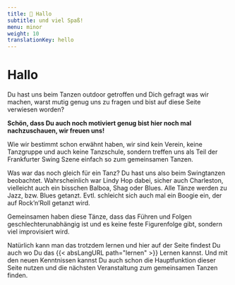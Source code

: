 ```yaml
---
title: 👋 Hallo
subtitle: und viel Spaß!
menu: minor
weight: 10
translationKey: hello
---
```

# Hallo

Du hast uns beim Tanzen outdoor getroffen und Dich gefragt was wir machen, warst mutig genug uns zu fragen und bist auf diese Seite verwiesen worden?

**Schön, dass Du auch noch motiviert genug bist hier noch mal nachzuschauen, wir freuen uns!**

Wie wir bestimmt schon erwähnt haben, wir sind kein Verein, keine Tanzgruppe und auch keine Tanzschule, sondern treffen uns als Teil der Frankfurter Swing Szene einfach so zum gemeinsamen Tanzen.

Was war das noch gleich für ein Tanz? Du hast uns also beim Swingtanzen beobachtet. Wahrscheinlich war Lindy Hop dabei, sicher auch Charleston, vielleicht auch ein bisschen Balboa, Shag oder Blues. Alle Tänze werden zu Jazz, bzw. Blues getanzt. Evtl. schleicht sich auch mal ein Boogie ein, der auf Rock’n’Roll getanzt wird.

Gemeinsamen haben diese Tänze, dass das Führen und Folgen geschlechterunabhängig ist und es keine feste Figurenfolge gibt, sondern viel improvisiert wird.

Natürlich kann man das trotzdem lernen und hier auf der Seite findest Du auch wo Du das {{< absLangURL path="lernen"  >}}
Lernen kannst. Und mit den neuen Kenntnissen kannst Du auch schon die Hauptfunktion dieser Seite nutzen und die nächsten Veranstaltung zum gemeinsamen Tanzen finden.